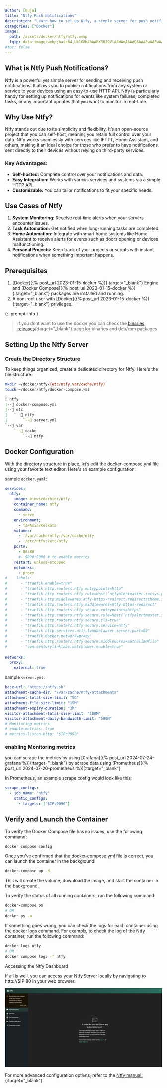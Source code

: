 ```yaml
---
author: [muju]
title: "Ntfy Push Notifications"
description: "Learn how to set up Ntfy, a simple server for push notifications, using Docker."
categories: ["Docker"]
image: 
  path: /assets/docker/ntfy/ntfy.webp
  lqip: data:image/webp;base64,UklGRh4BAABXRUJQVlA4WAoAAAAQAAAAEwAAEwAAQUxQSEoAAAABYBIAABIkMoEBvoNIo7HKrXGAFWR3SSxwSNBcckRMAHBf3m0O1hLCrNtxS95ObM0zlnP036OdMalnOPYJBRmsicDSuzEY4FDgRFZQOCCuAAAA8AQAnQEqFAAUAD6RPJhIpaMiISgNULASCWwAygHcAHoA2DfDirztbGOImJnzJmm8AP75QdECSeK1smZrz0B9MKEik9enu7+xvUjn3ZRUMS+O5zIy+lacwH/4f+1Z3tiwh1zaIaCh86JPXt6/wcmpQ3YPv08Rm5lcTSqCc27aMikf/lcj/fRBYuvv31eRs8k/NIzfKZ9nr4ocoJIB2nEMSYoJrMQEHkDZ4GuQgkAA
#toc: false
---
```


## What is Ntfy Push Notifications?

Ntfy is a powerful yet simple server for sending and receiving push notifications. It allows you to publish notifications from any system or service to your devices using an easy-to-use HTTP API. Ntfy is particularly handy for setting up notifications for events like system failures, completed tasks, or any important updates that you want to monitor in real-time.

## Why Use Ntfy?

Ntfy stands out due to its simplicity and flexibility. It’s an open-source project that you can self-host, meaning you retain full control over your data. Ntfy works seamlessly with services like IFTTT, Home Assistant, and others, making it an ideal choice for those who prefer to have notifications sent directly to their devices without relying on third-party services.

### Key Advantages:
- **Self-hosted:** Complete control over your notifications and data.
- **Easy Integration:** Works with various services and systems via a simple HTTP API.
- **Customizable:** You can tailor notifications to fit your specific needs.

## Use Cases of Ntfy

1. **System Monitoring:** Receive real-time alerts when your servers encounter issues.
2. **Task Automation:** Get notified when long-running tasks are completed.
3. **Home Automation:** Integrate with smart home systems like Home Assistant to receive alerts for events such as doors opening or devices malfunctioning.
4. **Personal Projects:** Keep track of your projects or scripts with instant notifications when something important happens.

## Prerequisites

1. [Docker]({% post_url 2023-01-15-docker %}){:target="_blank"} Engine and [Docker Compose]({% post_url 2023-01-15-docker %}){:target="_blank"} packages are installed and running.
2. A non-root user with [Docker]({% post_url 2023-01-15-docker %}){:target="_blank"} privileges.


{: .prompt-info }
> if you dont want to use the docker you can check the [binaries releases](https://github.com/binwiederhier/ntfy/releases){:target="_blank"} page for binaries and deb/rpm packages.  

## Setting Up the Ntfy Server

### Create the Directory Structure

To keep things organized, create a dedicated directory for Ntfy. Here's the file structure:

```bash
mkdir ~/docker/ntfy/{etc/ntfy,var/cache/ntfy}
touch ~/docker/ntfy/docker-compose.yml
```

```bash
📂 ntfy
|--📑 docker-compose.yml
|--📂 etc
|   `--📂 ntfy
|       `--📑 server.yml
`--📂 var
    `--📂 cache
        `--📂 ntfy
```

## Docker Configuration

With the directory structure in place, let’s edit the docker-compose.yml file using your favorite text editor. Here's an example configuration:

sample `docker.yaml`:
```yaml
services:
  ntfy:
    image: binwiederhier/ntfy
    container_name: ntfy
    command:
      - serve
    environment:
      - TZ=Asia/Kolkata
    volumes:
      - ./var/cache/ntfy:/var/cache/ntfy
      - ./etc/ntfy:/etc/ntfy
    ports:
      - 80:80
      #- 9090:9090 # to enable metrics
    restart: unless-stopped
    networks:
      - proxy
#    labels:
#      - "traefik.enable=true"
#      - "traefik.http.routers.ntfy.entrypoints=http"
#      - "traefik.http.routers.ntfy.rule=Host(`ntfyalertmaster.secsys.pro`)"
#      - "traefik.http.middlewares.ntfy-https-redirect.redirectscheme.scheme=https"
#      - "traefik.http.routers.ntfy.middlewares=ntfy-https-redirect"
#      - "traefik.http.routers.ntfy-secure.entrypoints=https"
#      - "traefik.http.routers.ntfy-secure.rule=Host(`ntfyalertmaster.secsys.pro`)"
#      - "traefik.http.routers.ntfy-secure.tls=true"
#      - "traefik.http.routers.ntfy-secure.service=ntfy"
#      - "traefik.http.services.ntfy.loadbalancer.server.port=80"
#      - "traefik.docker.network=proxy"
#      - "traefik.http.routers.ntfy-secure.middlewares=authelia@file"
#      - "com.centurylinklabs.watchtower.enable=true"

networks:
  proxy:
    external: true      

```

sample `server.yml`:

```yaml
base-url: "https://ntfy.sh"
attachment-cache-dir: "/var/cache/ntfy/attachments"
attachment-total-size-limit: "5G"
attachment-file-size-limit: "15M"
attachment-expiry-duration: "3h"
visitor-attachment-total-size-limit: "100M"
visitor-attachment-daily-bandwidth-limit: "500M"
# Monitoring metrics 
# enable-metrics: true  
# metrics-listen-http: "$IP:9090"
```

### enabling Monitoring metrics

you can scrape the metrics by using [Grafana]({% post_url 2024-07-24-grafana %}){:target="_blank"} by scrape data using [Prometheus]({% post_url 2024-07-20-prometheus %}){:target="_blank"}

In Prometheus, an example scrape config would look like this:

```yaml
scrape_configs:
  - job_name: "ntfy"
    static_configs:
      - targets: ["$IP:9090"]
```

## Verify and Launch the Container

To verify the Docker Compose file has no issues, use the following command:

```bash
docker compose config
```

Once you’ve confirmed that the docker-compose.yml file is correct, you can launch the container in the background:

```bash
docker-compose up -d
```

This will create the volume, download the image, and start the container in the background.

To verify the status of all running containers, run the following command:

```bash
docker-compose ps
# OR
docker ps -a
```

If something goes wrong, you can check the logs for each container using the docker logs command. For example, to check the log of the Ntfy container, run the following command:

```bash
docker logs ntfy
# OR
docker compose logs -f ntfy
```

Accessing the Ntfy Dashboard

If all is well, you can access your Ntfy Server locally by navigating to http://$IP:80 in your web browser.

![ntfy](/assets/docker/ntfy/ntfy1.png)

For more advanced configuration options, refer to the [Ntfy manual.](https://docs.ntfy.sh/){:target="_blank"}